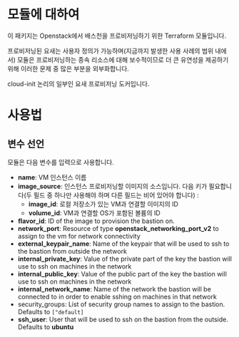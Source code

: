 # 모듈에 대하여 

이 패키지는 Openstack에서 배스천을 프로비저닝하기 위한 Terraform 모듈입니다.

프로비저닝된 요새는 사용자 정의가 가능하며(지금까지 발생한 사용 사례의 범위 내에서) 모듈은 프로비저닝하는 종속 리소스에 대해 보수적이므로 더 큰 유연성을 제공하기 위해 이러한 문제 중 많은 부분을 외부화합니다.

cloud-init 논리의 일부인 요새 프로비저닝 도커입니다.

# 사용법

## 변수 선언

모듈은 다음 변수를 입력으로 사용합니다.

- **name**: VM 인스턴스 이름
- **image_source**: 인스턴스 프로비저닝할 이미지의 소스입니다. 다음 키가 필요합니다(두 필드 중 하나만 사용해야 하며 다른 필드는 비어 있어야 합니다) :
  - **image_id**: 로컬 저장소가 있는 VM과 연결할 이미지의 ID
  - **volume_id**: VM과 연결할 OS가 포함된 볼륨의 ID
- **flavor_id**: ID of the image to provision the bastion on.
- **network_port**: Resource of type **openstack_networking_port_v2** to assign to the vm for network connectivity
- **external_keypair_name**: Name of the keypair that will be used to ssh to the bastion from outside the network
- **internal_private_key**: Value of the private part of the key the bastion will use to ssh on machines in the network
- **internal_public_key**: Value of the public part of the key the bastion will use to ssh on machines in the network
- **internal_network_name**: Name of the network the bastion will be connected to in order to enable sshing on machines in that network
- security_groups: List of security group names to assign to the bastion. Defaults to `["default]`
- **ssh_user**: User that will be used to ssh on the bastion from the outside. Defaults to **ubuntu**